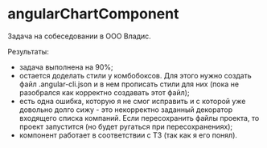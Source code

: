 # angularChartComponent
Задача на собеседовании в ООО Владис.

Результаты:
- задача выполнена на 90%;
- остается доделать стили у комбобоксов. Для этого нужно создать файл .angular-cli.json и в нем прописать стили для них (пока не разобрался как корректно создавать этот файл);
- есть одна ошибка, которую я не смог исправить и с которой уже довольно долго сижу - это некорректно заданный декоратор входящего списка компаний. Если пересохранить файлы проекта, то проект запустится (но будет ругаться при пересохранениях);
- компонент работает в соответствии с ТЗ (так как я его понял).
